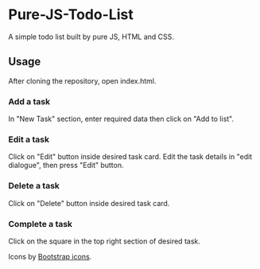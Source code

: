 # Pure-JS-Todo-List
A simple todo list built by pure JS, HTML and CSS.

## Usage
After cloning the repository, open index.html.

### Add a task
In "New Task" section, enter required data then click on "Add to list".

### Edit a task
Click on "Edit" button inside desired task card. Edit the task details in "edit dialogue", then press "Edit" button.

### Delete a task
Click on "Delete" button inside desired task card.

### Complete a task
Click on the square in the top right section of desired task.

Icons by [Bootstrap icons](https://icons.getbootstrap.com/).